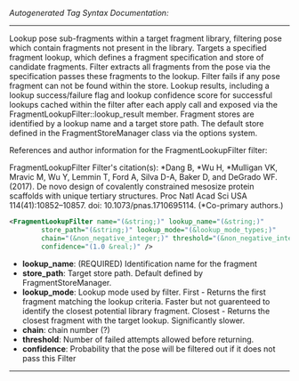 <!-- THIS IS AN AUTOGENERATED FILE: Don't edit it directly, instead change the schema definition in the code itself. -->

_Autogenerated Tag Syntax Documentation:_

---
Lookup pose sub-fragments within a target fragment library, filtering pose which contain fragments not present in the library. Targets a specified fragment lookup, which defines a fragment specification and store of candidate fragments. Filter extracts all fragments from the pose via the specification passes these fragments to the lookup. Filter fails if any pose fragment can not be found within the store. Lookup results, including a lookup success/failure flag and lookup confidence score for successful lookups cached within the filter after each apply call and exposed via the FragmentLookupFilter::lookup_result member. Fragment stores are identified by a lookup name and a target store path. The default store defined in the FragmentStoreManager class via the options system.

References and author information for the FragmentLookupFilter filter:

FragmentLookupFilter Filter's citation(s):
*Dang B, *Wu H, *Mulligan VK, Mravic M, Wu Y, Lemmin T, Ford A, Silva D-A, Baker D, and DeGrado WF.  (2017).  De novo design of covalently constrained mesosize protein scaffolds with unique tertiary structures.  Proc Natl Acad Sci USA 114(41):10852–10857.  doi: 10.1073/pnas.1710695114.  (*Co-primary authors.)

```xml
<FragmentLookupFilter name="(&string;)" lookup_name="(&string;)"
        store_path="(&string;)" lookup_mode="(&lookup_mode_types;)"
        chain="(&non_negative_integer;)" threshold="(&non_negative_integer;)"
        confidence="(1.0 &real;)" />
```

-   **lookup_name**: (REQUIRED) Identification name for the fragment
-   **store_path**: Target store path. Default defined by FragmentStoreManager.
-   **lookup_mode**: Lookup mode used by filter. First - Returns the first fragment matching the lookup criteria.  Faster but not guarenteed to identify the closest potential library fragment. Closest - Returns the closest fragment with the target lookup. Significantly slower.
-   **chain**: chain number (?)
-   **threshold**: Number of failed attempts allowed before returning.
-   **confidence**: Probability that the pose will be filtered out if it does not pass this Filter

---

